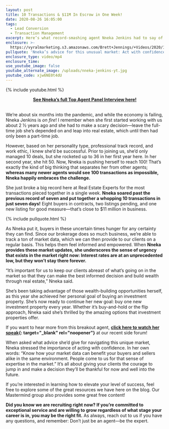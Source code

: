 ```yaml
---
layout: post
title: 10 Transactions & $11M In Escrow in One Week!
date: 2020-08-26 16:05:00
tags:
  - Lead Conversion
  - Transaction Management
excerpt: Here’s what record-smashing agent Nneka Jenkins had to say of her success.
enclosure: >-
  https://vyralmarketing.s3.amazonaws.com/Brett+Jennings/+Videos/2020/10+Transactions+%26+%2411M+In+Escrow+in+One+Week!.mp4
pullquote: 'Nneka’s advice for this unusual market: Act with confidence.'
enclosure_type: video/mp4
enclosure_time:
use_youtube_image: false
youtube_alternate_image: /uploads/nneka-jenkins-yt.jpg
youtube_code: xjw6NE0t4dU
---
```


{% include youtube.html %}

<center><strong><a target="_blank" rel="noopener" href="https://vimeo.com/447022694">See Nneka&rsquo;s full Top Agent Panel Interview here!</a></strong></center>

<br>We’re about six months into the pandemic, and while the economy is failing, Nneka Jenkins is *on fire*\! I remember when she first started working with us about 2 ½ years ago and she had to make a scary decision—leave the full-time job she’s depended on and leap into real estate, which until then had only been a part-time job.&nbsp;

However, based on her personality type, professional track record, and work ethic, I knew she’d be successful. Prior to joining us, she’d only managed 10 deals, but she rocketed up to 36 in her first year here. In her second year, she hit 50. Now, Nneka is pushing herself to reach 100\! That’s exactly the kind of big thinking that separates her from other agents; **whereas many newer agents would see 100 transactions as impossible, Nneka happily embraces the challenge.&nbsp;**

She just broke a big record here at Real Estate Experts for the most transactions pieced together in a single week. **Nneka soared past the previous record of seven and put together a whopping 10 transactions in just seven days\!** Eight buyers in contracts, two listings pending, and one new listing for good measure—that’s close to $11 million in business.&nbsp;

{% include pullquote.html %}

As Nneka put it, buyers in these uncertain times hunger for any certainty they can find. Since our brokerage does so much business, we’re able to track a ton of market data, which we can then provide to our clients on a regular basis. This helps them feel informed and empowered. When **Nneka provides these market updates, she underscores the sense of urgency that exists in the market right now: Interest rates are at an unprecedented low, but they won’t stay there forever.**

“It’s important for us to keep our clients abreast of what’s going on in the market so that they can make the best informed decision and build wealth through real estate,” Nneka said.

She’s been taking advantage of those wealth-building opportunities herself, as this year she achieved her personal goal of buying an investment property. She’s now ready to continue her new goal: buy one new investment property every year. Whether it’s buy-and-hold or the flip approach, Nneka said she’s thrilled by the amazing options that investment properties offer.&nbsp;

If you want to hear more from this breakout agent, **[click here to watch her speak](https://vimeo.com/447022694){: target="_blank" rel="noopener"}**&nbsp;at our recent side forum\!

When asked what advice she’d give for navigating this unique market, Nneka stressed the importance of acting with confidence. In her own words: “Know how your market data can benefit your buyers and sellers alike in the same environment. People come to us for that sense of expertise in the market.” It’s all about giving your clients the courage to jump in and make a decision they’ll be thankful for now and well into the future.&nbsp;

If you’re interested in learning how to elevate your level of success, feel free to explore some of the great resources we have here on the blog. Our Mastermind group also provides some great free content\!&nbsp;

**Did you know we are recruiting right now? If you’re committed to exceptional service and are willing to grow regardless of what stage your career is in, you may be the right fit.** As always, reach out to us if you have any questions, and remember: Don’t just be an agent—be the expert.